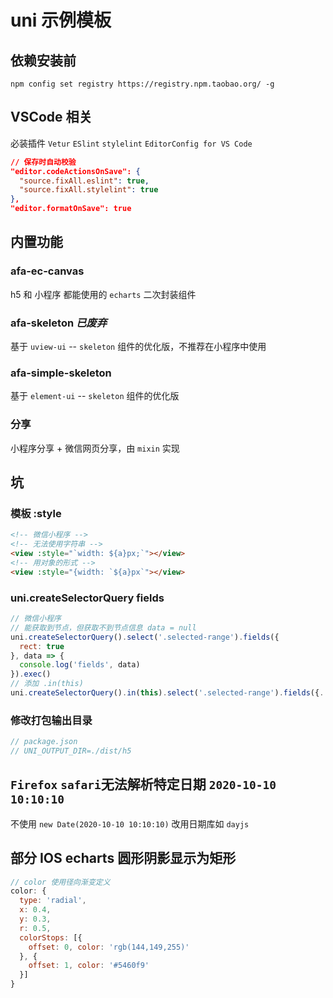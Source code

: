 # uni 示例模板

## 依赖安装前

`npm config set registry https://registry.npm.taobao.org/ -g`

## VSCode 相关

必装插件 `Vetur` `ESlint` `stylelint` `EditorConfig for VS Code`

```json
// 保存时自动校验
"editor.codeActionsOnSave": {
  "source.fixAll.eslint": true,
  "source.fixAll.stylelint": true
},
"editor.formatOnSave": true
```

## 内置功能

### afa-ec-canvas

h5 和 小程序 都能使用的 `echarts` 二次封装组件

### afa-skeleton _已废弃_

基于 `uview-ui` -- `skeleton` 组件的优化版，不推荐在小程序中使用

### afa-simple-skeleton

基于 `element-ui` -- `skeleton` 组件的优化版

### 分享

小程序分享 + 微信网页分享，由 `mixin` 实现

## 坑

### 模板 :style

```html
<!-- 微信小程序 -->
<!-- 无法使用字符串 -->
<view :style="`width: ${a}px;`"></view>
<!-- 用对象的形式 -->
<view :style="{width: `${a}px`"></view>
```

### uni.createSelectorQuery fields

```js
// 微信小程序
// 能获取到节点，但获取不到节点信息 data = null
uni.createSelectorQuery().select('.selected-range').fields({
  rect: true
}, data => {
  console.log('fields', data)
}).exec()
// 添加 .in(this)
uni.createSelectorQuery().in(this).select('.selected-range').fields({...})
```

### 修改打包输出目录

```js
// package.json
// UNI_OUTPUT_DIR=./dist/h5
```

## `Firefox` `safari`无法解析特定日期 `2020-10-10 10:10:10`

不使用 `new Date(2020-10-10 10:10:10)`
改用日期库如 `dayjs`

## 部分 IOS echarts 圆形阴影显示为矩形

```js
// color 使用径向渐变定义
color: {
  type: 'radial',
  x: 0.4,
  y: 0.3,
  r: 0.5,
  colorStops: [{
    offset: 0, color: 'rgb(144,149,255)'
  }, {
    offset: 1, color: '#5460f9'
  }]
}
```
